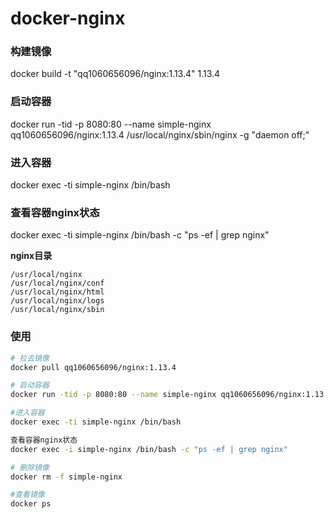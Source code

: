 # docker-nginx

### 构建镜像
docker build -t "qq1060656096/nginx:1.13.4" 1.13.4
### 启动容器
docker run -tid -p 8080:80 --name simple-nginx qq1060656096/nginx:1.13.4 /usr/local/nginx/sbin/nginx -g "daemon off;" 
### 进入容器
docker exec -ti simple-nginx /bin/bash
### 查看容器nginx状态
docker exec -ti simple-nginx /bin/bash -c "ps -ef | grep nginx"

**nginx目录**

```
/usr/local/nginx
/usr/local/nginx/conf
/usr/local/nginx/html
/usr/local/nginx/logs
/usr/local/nginx/sbin
```

### 使用

```sh
# 拉去镜像
docker pull qq1060656096/nginx:1.13.4

# 启动容器
docker run -tid -p 8080:80 --name simple-nginx qq1060656096/nginx:1.13.4

#进入容器
docker exec -ti simple-nginx /bin/bash

查看容器nginx状态
docker exec -i simple-nginx /bin/bash -c "ps -ef | grep nginx"

# 删除镜像
docker rm -f simple-nginx

#查看镜像
docker ps


```